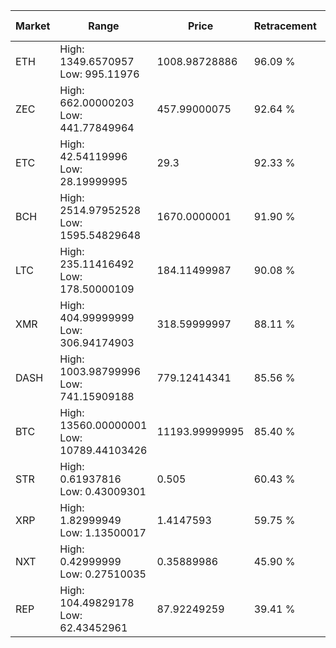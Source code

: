 | Market | Range | Price| Retracement | Doubles to 50% |
| --- | --- | --- | --- | --- |
| ETH | High: 1349.6570957<br />Low: 995.11976 | 1008.98728886 | 96.09 % | 1.16 |
| ZEC | High: 662.00000203<br />Low: 441.77849964 | 457.99000075 | 92.64 % | 1.21 |
| ETC | High: 42.54119996<br />Low: 28.19999995 | 29.3 | 92.33 % | 1.21 |
| BCH | High: 2514.97952528<br />Low: 1595.54829648 | 1670.0000001 | 91.90 % | 1.23 |
| LTC | High: 235.11416492<br />Low: 178.50000109 | 184.11499987 | 90.08 % | 1.12 |
| XMR | High: 404.99999999<br />Low: 306.94174903 | 318.59999997 | 88.11 % | 1.12 |
| DASH | High: 1003.98799996<br />Low: 741.15909188 | 779.12414341 | 85.56 % | 1.12 |
| BTC | High: 13560.00000001<br />Low: 10789.44103426 | 11193.99999995 | 85.40 % | 1.09 |
| STR | High: 0.61937816<br />Low: 0.43009301 | 0.505 | 60.43 % | 1.04 |
| XRP | High: 1.82999949<br />Low: 1.13500017 | 1.4147593 | 59.75 % | 1.05 |
| NXT | High: 0.42999999<br />Low: 0.27510035 | 0.35889986 | 45.90 % | 0.00 |
| REP | High: 104.49829178<br />Low: 62.43452961 | 87.92249259 | 39.41 % | 0.00 |
